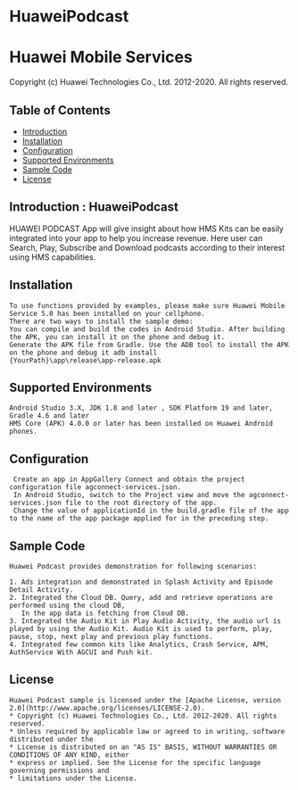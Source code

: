 # HuaweiPodcast
# Huawei Mobile Services
Copyright (c) Huawei Technologies Co., Ltd. 2012-2020. All rights reserved.

## Table of Contents

 * [Introduction](#introduction)
 * [Installation](#installation)
 * [Configuration ](#configuration)
 * [Supported Environments](#supported-environments)
 * [Sample Code](#sample-code)
 * [License](#license)

## Introduction : HuaweiPodcast
HUAWEI PODCAST App will give insight about how HMS Kits can be easily integrated into your app to help you increase revenue. Here user can Search, Play, Subscribe and Download podcasts according to their interest using HMS capabilities.

## Installation
    To use functions provided by examples, please make sure Huawei Mobile Service 5.0 has been installed on your cellphone.
    There are two ways to install the sample demo:
    You can compile and build the codes in Android Studio. After building the APK, you can install it on the phone and debug it.
    Generate the APK file from Gradle. Use the ADB tool to install the APK on the phone and debug it adb install
    {YourPath}\app\release\app-release.apk

## Supported Environments
    Android Studio 3.X, JDK 1.8 and later , SDK Platform 19 and later, Gradle 4.6 and later
    HMS Core (APK) 4.0.0 or later has been installed on Huawei Android phones.

## Configuration
     Create an app in AppGallery Connect and obtain the project configuration file agconnect-services.json.
     In Android Studio, switch to the Project view and move the agconnect-services.json file to the root directory of the app.
     Change the value of applicationId in the build.gradle file of the app to the name of the app package applied for in the preceding step.

## Sample Code
    Huawei Podcast provides demonstration for following scenarios:

    1. Ads integration and demonstrated in Splash Activity and Episode Detail Activity.
    2. Integrated the Cloud DB. Query, add and retrieve operations are performed using the cloud DB,
       In the app data is fetching from Cloud DB.
    3. Integrated the Audio Kit in Play Audio Activity, the audio url is played by using the Audio Kit. Audio Kit is used to perform, play, pause, stop, next play and previous play functions.
    4. Integrated few common kits like Analytics, Crash Service, APM, AuthService With AGCUI and Push kit.


## License
    Huawei Podcast sample is licensed under the [Apache License, version 2.0](http://www.apache.org/licenses/LICENSE-2.0).
    * Copyright (c) Huawei Technologies Co., Ltd. 2012-2020. All rights reserved.
    * Unless required by applicable law or agreed to in writing, software distributed under the
    * License is distributed on an "AS IS" BASIS, WITHOUT WARRANTIES OR CONDITIONS OF ANY KIND, either
    * express or implied. See the License for the specific language governing permissions and
    * limitations under the License.

